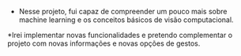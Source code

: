 * Nesse projeto, fui capaz de compreender um pouco mais sobre machine learning e os conceitos básicos de visão computacional.

*Irei implementar novas funcionalidades e pretendo complementar o projeto com novas informações e novas opções de gestos. 
